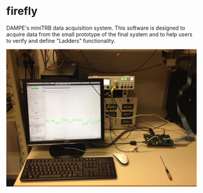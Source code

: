 firefly
=======

DAMPE's miniTRB data acquisition system. This software is designed to acquire data from the small prototype of the final system and to help users to verify and define "Ladders" functionality.

![Alt text](/screenshot.jpg?raw=true)

